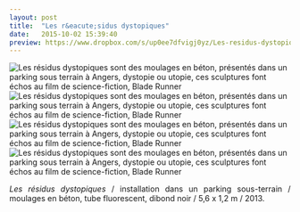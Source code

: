```yaml
---
layout: post
title:  "Les r&eacute;sidus dystopiques"
date:   2015-10-02 15:39:40
preview: https://www.dropbox.com/s/up0ee7dfvigj0yz/Les-residus-dystopiques-preview.jpg?raw=1
---
```


<img src="https://www.dropbox.com/s/m9v37zljrocbs2t/Les-residus-dystopiques.jpg?raw=1" alt="Les r&eacute;sidus dystopiques sont des moulages en b&eacute;ton, pr&eacute;sent&eacute;s dans un parking sous terrain &agrave; Angers, dystopie ou utopie, ces sculptures font &eacute;chos au film de science-fiction, Blade Runner">

<img src="https://www.dropbox.com/s/kpo0yk09gf0n3tt/Les-residus-dystopiques%20%282%29.jpg?raw=1" alt="Les r&eacute;sidus dystopiques sont des moulages en b&eacute;ton, pr&eacute;sent&eacute;s dans un parking sous terrain &agrave; Angers, dystopie ou utopie, ces sculptures font &eacute;chos au film de science-fiction, Blade Runner">

<img src="https://www.dropbox.com/s/omypis41xkiz6up/Les-residus-dystopiques%20%283%29.jpg?raw=1" alt="Les r&eacute;sidus dystopiques sont des moulages en b&eacute;ton, pr&eacute;sent&eacute;s dans un parking sous terrain &agrave; Angers, dystopie ou utopie, ces sculptures font &eacute;chos au film de science-fiction, Blade Runner">

<img src="https://www.dropbox.com/s/e6maobw0rveq9ji/Les-residus-dystopiques%20%284%29.jpg?raw=1" alt="Les r&eacute;sidus dystopiques sont des moulages en b&eacute;ton, pr&eacute;sent&eacute;s dans un parking sous terrain &agrave; Angers, dystopie ou utopie, ces sculptures font &eacute;chos au film de science-fiction, Blade Runner">

<p style="text-align:justify">
<span style="font-style: italic;">Les r&eacute;sidus dystopiques</span> / installation dans un parking sous-terrain / moulages en b&eacute;ton, tube fluorescent, dibond noir / 5,6 x 1,2 m / 2013.
</p>